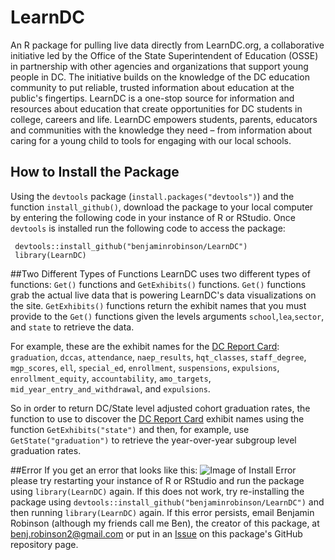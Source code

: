 LearnDC
====

An R package for pulling live data directly from LearnDC.org, a collaborative initiative led by the Office of the State Superintendent of Education (OSSE) in partnership with other agencies and organizations that support young people in DC. The initiative builds on the knowledge of the DC education community to put reliable, trusted information about education at the public's fingertips. LearnDC is a one-stop source for information and resources about education that create opportunities for DC students in college, careers and life. LearnDC empowers students, parents, educators and communities with the knowledge they need – from information about caring for a young child to tools for engaging with our local schools.

## How to Install the Package
Using the `devtools` package (`install.packages("devtools")`) and the function `install_github()`, download the package to your local computer by entering the following code in your instance of R or RStudio.  Once `devtools` is installed run the following code to access the package:

     devtools::install_github("benjaminrobinson/LearnDC")
     library(LearnDC)
     

##Two Different Types of Functions
LearnDC uses two different types of functions:
	 `Get()` functions and `GetExhibits()` functions. `Get()` functions grab the actual live data that is powering LearnDC's data visualizations on the site. `GetExhibits()` functions return the exhibit names that you must provide to the `Get()` functions given the levels arguments `school`,`lea`,`sector`, and `state` to retrieve the data.

For example, these are the exhibit names for the [DC Report Card](http://learndc.org/schoolprofiles/view?s=dc#reportcard): `graduation`, `dccas`, `attendance`, `naep_results`, `hqt_classes`, `staff_degree`, `mgp_scores`, `ell`, `special_ed`, `enrollment`, `suspensions`, `expulsions`, `enrollment_equity`, `accountability`, `amo_targets`, `mid_year_entry_and_withdrawal`, and `expulsions`.

So in order to return DC/State level adjusted cohort graduation rates, the function to use to discover the [DC Report Card](http://learndc.org/schoolprofiles/view?s=dc#reportcard) exhibit names using the function `GetExhibits("state")` and then, for example, use `GetState("graduation")` to retrieve the year-over-year subgroup level graduation rates.

##Error
If you get an error that looks like this:
	![Image of Install Error](https://github.com/benjaminrobinson/LearnDC/blob/master/learndc_r_package_error.png)
please try restarting your instance of R or RStudio and run the package using `library(LearnDC)` again. If this does not work, try re-installing the package using `devtools::install_github("benjaminrobinson/LearnDC")` and then running `library(LearnDC)` again. If this error persists, email Benjamin Robinson (although my friends call me Ben), the creator of this package, at <benj.robinson2@gmail.com> or put in an [Issue](https://github.com/benjaminrobinson/LearnDC/issues) on this package's GitHub repository page.
